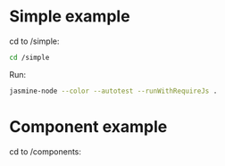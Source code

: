 # Simple example
cd to /simple:
```bash
cd /simple
```
Run:
```bash
jasmine-node --color --autotest --runWithRequireJs .
```

# Component example
cd to /components:
